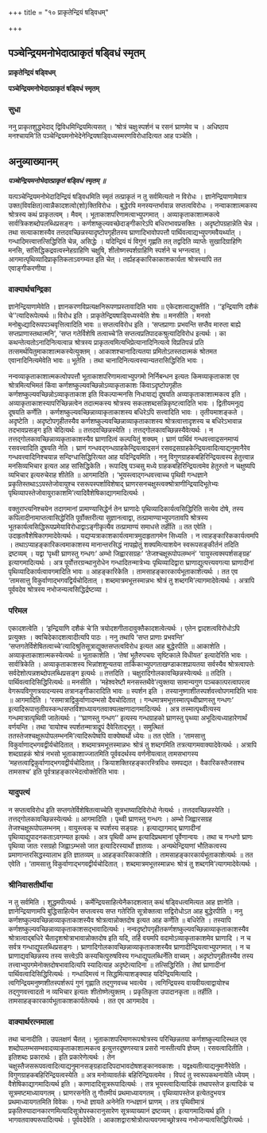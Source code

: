 +++
title = "१० प्राकृतेन्द्रियं षडि्वधम्"

+++


## पञ्चेन्द्रियमनोभेदात्प्राकृतं षड्विधं स्मृतम्

**प्राकृतेन्द्रियं षडि्वधम्**

**पञ्चेन्द्रियमनोभेदात्प्राकृतं षड्विधं स्मृतम्**

### **सुधा**

ननु प्राकृतशुद्धभेदाद् द्विविधमिन्द्रियमित्यसत् । ‘श्रोत्रं चक्षुःस्पर्शनं च रसनं घ्राणमेव च । अधिष्ठाय मनश्चायमि’ति पञ्चेन्द्रियमनोभेदेनेन्द्रियषाड्विध्यस्मरणविरोधादित्यत आह पञ्चेति ।

## **अनुव्याख्यानम्**

***पञ्चेन्द्रियमनोभेदात्प्राकृतं षड्विधं स्मृतम् ॥***

यत्पञ्चेन्द्रियमनोभेदादिन्द्रियं षड्विधमिति स्मृतं तत्प्राकृतं न तु सर्वमित्यतो न विरोधः । ज्ञानेन्द्रियाणामेवात्र उक्त(विवक्षित)त्वान्नैकादशत्वो(शो)क्तिविरोधः । बुद्धेरपि मनस्यन्तर्भावान्न सप्तत्वविरोधः । नन्वाकाशात्मकस्य श्रोत्रस्य कथं प्राकृतत्वम् । मैवम् । भूताकाशपरिणामत्वाभ्युपगमात् । अव्याकृताकाशात्मकत्वे सार्वत्रिकशब्दोपलब्धिप्रसङ्गः । कर्णशष्कुल्यवच्छेदाङ्गीकारेऽपि बधिराभावप्रसक्तिः । अदृष्टोपग्रहान्नेति चेन्न । तथा सत्याकाशस्यैव तत्तदवच्छिन्नस्यादृष्टोपगृहीतस्य घ्राणादिभावोपपत्तौ पार्थिवत्वाद्यभ्युपगमवैयर्थ्यात् । गन्धादिमत्त्वात्तत्सिद्धिरिति चेन्न, असिद्धेः । यदिन्द्रियं यं विगुणं गृह्णति तत् तद्वदिति व्याप्तेः सुखादिग्राहिणि मनसि, सांसिद्धिकद्रवत्वस्नेहग्राहिणि चक्षुषि, शीतोष्णस्पर्शग्राहिणि स्पर्शने च भग्नत्वात् । आगमात्पृथिव्यादिप्राकृतिकताऽवगम्यत इति चेत् । तर्ह्यहङ्कारिकाकाशकार्यता श्रोत्रस्यापि तत एवाङ्गीकरणीया ।

### **वाक्यार्थचन्द्रिका**

ज्ञानेन्द्रियाणामेवेति । ज्ञानकरणविप्रत्यक्षनिरूपणप्रस्तावादिति भावः ॥ एकेदशत्वाद्युक्तीति । ‘‘इन्द्रियाणि दशैकं चे’’त्यादिरूपेत्यर्थः ॥ विरोध इति । प्राकृतेन्द्रियषाड्विध्यस्येति शेषः ॥ मनसीति । मनसो मनोबुध्द्यादिरूपपञ्चवृत्तित्वादिति भावः ॥ सप्तत्वविरोध इति । ‘सप्तप्राणाः प्रभवन्ति सप्तैव मारुता बाह्ये सप्तप्राणास्तथात्मनि’, ‘सप्त गतेर्विशेषि तत्वाच्चे’ति सप्तत्वप्रतिपादकश्रुत्यादिविरोध इत्यर्थः । का कथन्तेत्यतोऽनादिनित्यत्वान्न श्रोत्रस्य प्राकृतत्वमित्यभिप्रेत्यानादिनित्यत्वे विप्रतिपन्नं प्रति तत्समर्थयितुमाकाशात्मकस्येत्युक्तम् । आकाशश्चानादित्यतया प्रमितोऽतस्तदात्मकं श्रोतमत एवानादिनित्यमेवेति भावः ॥ भूतेति । तथा चानादिनित्यत्वस्यान्यतरासिद्धिरिति भावः ।

नन्वव्याकृताकाशात्मकत्वोपपत्तौ भूताकाशपरिणामत्वाभ्युपगमो निर्निबन्धन इत्यतः किमव्याकृताकाश एव श्रोत्रमित्यभिमतं किंवा कर्णशष्कुल्यवच्छिन्नोऽव्याकृताकाशः किंवाऽदृष्टोपगृहीतः कर्णशष्कुल्यवच्छिन्नोऽव्याकृताकाश इति विकल्पान्मनसि निधायाद्यं दूषयति अव्याकृताकाशात्मकत्व इति । अव्याकृताकाशस्यापरिच्छिन्नत्वेन तदात्मकस्य श्रोत्रस्य सकलशब्दसन्निकृष्टत्वादिति भावः । द्वितीयमनूद्य दूषयति कर्णेति । कर्णशष्कुल्यवच्छिन्नाव्याकृताकाशस्य बधिरेऽपि सत्त्वादिति भावः । तृतीयमाशङ्कते । अदृष्टेति । अदृष्टोपगृहीतस्यैव कर्णशष्कुल्यवच्छिन्नाव्याकृताकाशस्य श्रोत्रत्वात्तादृशस्य च बधिरेऽभावान्न तदभावप्रसङ्ग इति चेदित्यर्थः ॥ तत्तदवच्छिन्नस्येति । तत्तद्गोलकावच्छिन्नस्यैवेत्यर्थः । न तत्तद्गोलकावच्छिन्नाव्यकृताकाशस्यैव घ्राणादित्वं कल्पयितुं शक्यम् । घ्राणं पार्थिवं गन्धवत्त्वाद्रसनमाप्यं रसवत्त्वादिति दूषयति नेति । घ्राणं गन्धवद्गन्धग्राहकेन्द्रियत्वाद्रसनं रसवद्रसग्राहकेन्द्रियत्वादित्याद्यनुमानैरेव गन्धवत्त्वादिनिश्चयान्न सन्दिग्धासिद्धिरित्यत आह यदिन्द्रियमिति । ननु विगुणग्राहकबहिरिन्द्रियत्वस्य हेतुत्त्वान्न मनसिव्यभिचार इत्यत आह सांसिद्धिकेति । रूपादिषु पञ्चसु मध्ये ग्राहकबहिरिन्द्रियत्वमेव हेतुरुतो न चक्षुष्यपि व्यभिचार इत्यरुचेराह शीतेति ॥ आगमादिति । ‘भूयस्त्वाद्गन्धवत्त्वाच्च पृथिवी गन्धज्ञाने प्रकृतिस्तथाऽऽपस्तेजोवायुश्च रसरूपस्पर्शाविशेषाद् घ्राणरसनचक्षुस्त्वक्श्रोत्राणीन्द्रियादिभूतेभ्यः पृथिव्यापस्तेजोवायुराकाशमि’त्यादिवैशेषिकाद्यागमादित्यर्थः ।

वक्तुराप्त्यनिश्चयेन तदागमानां प्रामाण्यासिद्धेर्न तेन घ्राणादेः पृथिव्यादिकार्यत्वसिद्धिरिति सत्येव दोषे, तस्य कपिलादीनामाप्तत्वासिद्धेरिति पूर्वोक्तरीत्या सुज्ञानत्वाद्वा, तत्प्रामाण्याभ्युपगतावपि श्रोत्रस्य भूतकार्यत्वसिद्धिरूपप्रमेयाविरोधाद्वाऽङ्गीकृत्यैव तत्प्रामाण्यं समाधत्ते तर्हीति ॥ तत एवेति । उदाहृतवैशेषिकागमादेवेत्यर्थः । यद्यप्यत्राकाशकार्यत्वमात्रमुदाहृतागमेन सिध्यति । न त्वाहङ्कारिककार्यत्वमपि । तथाऽप्याहङ्कारिकत्वमाकाशस्य मानान्तरसिद्धं नापह्नोतुं शक्यमित्याशयेन स्वरूपसङ्कीर्तनं तदिति द्रष्टव्यम् । यद्वा ‘पृथ्वी घ्राणस्तु गन्धगः’ अम्भो जिह्वारसग्रहः’ ‘तेजश्चक्षूरूपोपलम्भनं’ ‘वायुस्त्वक्स्पर्शसङ्ग्रह’ इत्यागमादित्यर्थः । अत्र पूर्वोत्तरग्रन्थानुरोधेन गन्धादितन्मात्रेभ्यः पृथिव्यादिद्वारा घ्राणाद्युत्पत्त्यवगत्या घ्राणादीनां पृथिव्यादिकार्यत्वावगमादिति भावः ॥ आहङ्कारिकेति । तामसाहङ्कारकार्यभूताकाशेत्यर्थः । तत एव ‘तामसात्तु विकुर्वाणाद्भगवद्विर्यचोदितात् । शब्दमात्रमभूत्तस्मान्नभः श्रोत्रं तु शब्दगमि’त्यागमादेवेत्यर्थः । अत्रापि पूर्ववदेव श्रोत्रस्य नभोजन्यत्वसिद्धिर्द्रष्टव्या ।

### **परिमल**

एकादशत्वेति । ‘इन्द्रियाणि दशैकं चे’ति त्रयोदशगीतादावुक्तैकादशत्वेत्यर्थः । एतेन द्वादशत्वविरोधोऽपि प्रत्युक्तः । क्वचिदेकादशत्वादीत्यपि पाठः । ननु तथापि ‘सप्त प्राणाः प्रभवन्ति’ ‘सप्तगतेर्विशेषितत्वाच्चे’त्यादिश्रुतिसूत्राद्युक्तसप्तत्वविरोध इत्यत आह बुद्धेरपीति ॥ आकाशेति । अव्याकृताकाशात्मकस्येत्यर्थः ॥ भूताकाशेति । ‘तेषां भूतैरुपचयः सृष्टिकाले विधीयत’ इत्यादेरिति भावः । सार्वत्रिकेति । अव्याकृताकाशस्य भिन्नांशशून्यतया तार्किकाभ्युपगताखण्डाकाशप्रायतया सर्वस्यैव श्रोत्रत्वापत्तेः सर्वदेशोत्पन्नशब्दोपलब्धिप्रसङ्ग इत्यर्थः ॥ तत्तदिति । चक्षुरादिगोलकावच्छिन्नस्येत्यर्थः ॥ तदिति । पार्थिवत्वादिसिद्धिरित्यर्थः ॥ मनसीति । ‘महेश्वरेष्टौ मनसस्तथैवे’त्युक्तया सामान्यगुण पञ्चकात्परत्वापरत्व वेगरूपविगुणत्रयादन्यस्य तत्रानङ्गीकारादिति भावः ॥ स्पर्शन इति । तस्यानुष्णाशीतस्पर्शवत्त्वोपगमादिति भावः ॥ आगमादिति । ‘रसमात्राद्विकुर्वाणादम्भसो दैवचोदितात् । गन्धमात्रमभूत्तस्मात्पृथ्वीघ्राणस्तु गन्धगः’ इत्यादिरूपात्तृतीयस्कन्धसप्तविंशाध्यायगतवाक्यलक्षणादागमादित्यर्थः । अत्र तस्मात्पृथ्वीत्यस्य गन्धमात्रात्पृथिवी जातेत्यर्थः । ‘‘घ्राणस्तु गन्धग’’ इत्यस्य गन्धग्राहको घ्राणस्तु पृथ्व्या अभूदित्यध्याहारेणार्थं वर्णयन्ति । तथा ‘वायोश्च स्पर्शतन्मात्राद्रूपं दैवेरिताद्भूत् । समुत्थितं ततस्तेजश्चक्षूरूपोपलम्भनमि’त्यादिरूपेष्वपि वाक्येष्वर्थो ध्येयः ॥ तत एवेति । ‘तामसात्तु विकुर्वाणाद्भगवद्वीर्यचोदितात् । शब्दमात्रमभूत्तस्मान्नभः श्रोत्रं तु शब्दगमिति तत्रत्यागमवाक्यादेवेत्यर्थः । अत्रापि शब्दग्राहकं श्रोत्रं नभसो भूताकाशाज्जातमिति पूर्ववदर्थस्य वर्णनीयत्वात् तामसभागस्य ‘महत्तत्वाद्विकुर्वाणाद्भगवद्वीर्यचोदितात् । क्रियाशक्तिरहङ्कारस्त्रिविधः समपद्यत । वैकारिकस्तैजसश्च तामसश्च’ इति पूर्वत्राहङ्कारभेदत्वोक्तेरिति भावः ।

### **यादुपत्यं**

न सप्तत्वविरोध इति सप्तगतेर्विशेषितत्वाच्चेति सूत्रभाष्यादिविरोधो नेत्यर्थः । तत्तदवच्छिन्नस्येति । तत्तद्गोलकावच्छिन्नस्येत्यर्थः ॥ आगमादिति । पृथ्वी घ्राणस्तु गन्धगः । अम्भो जिह्वारसग्रह तेजश्चक्षूरूपोपलम्भनम् । वायुस्त्वक् च स्पर्शस्य सङ्ग्रहः । इत्याद्यागमाद् घ्राणादीनां पृथिव्याद्युपादनकताऽवगम्यत इत्यर्थः । अत्र पृथिवी अम्भ इत्यादिप्रथमानां पूर्वेणान्वयः । तथा च गन्धगो घ्राणः पृथिव्या जातः रसग्रहो जिह्वाऽम्भसो जात इत्यादिरस्यार्थो ज्ञातव्यः । अन्यथेन्द्रियाणां भौतिकत्वस्य प्रमाणान्तरसिद्धस्यालाभ इति ज्ञातव्यम् ॥ आहङ्कारिकाकाशेति । तामसाहङ्कारकार्यभूताकाशेत्यर्थः ॥ तत एवेति । ‘तामसात्तु विकुर्वाणाद्भगवद्वीर्यचोदितात् । शब्दमात्रमभूत्तस्मान्नभः श्रोत्रं तु शब्दगमि’त्यागमादेवेत्यर्थः ।

### **श्रीनिवासतीर्थीया**

न तु सर्वमिति । शुद्धमपीत्यर्थः । कर्मेन्द्रियसाहित्येनैकादशत्वात् कथं षड्विधत्वमित्यत आह ज्ञानेति । ज्ञानेन्द्रियाणामपि बुद्धिसाहित्येन सप्तत्वस्य सप्त गतेरिति सूत्रोक्तत्वा त्तद्विरोधोऽत आह बुद्धेरपीति । ननु कर्णशष्कुल्यवच्छिन्नाव्याकृताकाशस्यैव श्रोत्रत्वान्नोक्तदोष इत्यत आह कर्णेति ॥ बधिरेति । तस्यापि कर्णशष्कुल्यवच्छिन्नाव्याकृताकाशसद्भावादित्यर्थः । नन्वदृष्टोपगृहीतकर्णशष्कुल्यवच्छिन्नाव्याकृताकाशस्यैव श्रोत्रात्वाद्बधिरे चैतादृशश्रोत्राभावान्नोक्तदोष इति यदि, तर्हि वयमपि वदामोऽव्याकृताकाशमेव घ्राणादि । न च सर्वत्र गन्धाद्युपलब्धिप्रसङ्गः । घ्राणादिगोलकावच्छिन्नाव्याकृताकाशस्यैव घ्राणादीन्द्रियत्वाभ्युपगमात् । न च घ्राणाद्यवच्छिन्नस्य तस्य सत्त्वेऽपि कस्यचित्पुरुषविस्य गन्धाद्युपलब्धिर्नेति वाच्यम् । अदृष्टोपगृहीतस्यैव तस्य तत्त्वाभ्युपगमेनोक्तदोषभावादित्यपि स्यादित्याह अदृष्टेत्यादिना ॥ तत्सिद्धिरिति । तेषां घ्राणादीनां पार्थिवत्वादिसिद्धिरित्यर्थः । गन्धादिमत्त्वं न सिद्धमित्याशङ्क्याह यदिन्द्रियमित्यादि । त्वगिन्द्रियमनुष्णशीतस्पर्शरूपं गुणं गृह्णाति तद्गुणवच्च भवत्येव । त्वगिन्द्रियस्य वायवीयत्वाद्वायोश्च तद्गुणवत्त्वादतो न व्यभिचार इत्यतः शीतोष्णेत्युक्तम् । प्रकृतिकृता उपादानकृता ॥ तर्हीति । तामसाहङ्कारकार्यभूताकाशकार्यतेत्यर्थः । तत एव आगमादेव ।

### **वाक्यार्थरत्नमाला**

तथा चानादीति । उपलक्षणं चैतत् । भूताकाशपरिमाणरूपश्रोत्रस्य परिच्छिन्नतया कर्णशष्कुल्यादिस्थल एव शब्दोपलम्भसम्भवादव्याकृताकाशात्मकत्व इत्युत्तरदूषणस्यात्र प्रसरो नास्तीत्यपि ज्ञेयम् । रसवत्वादितीति । इतिशब्दः प्रकारार्थः । इति प्रकारेणेत्यर्थः । तेन चक्षुस्तैजसरूपवत्वादित्याद्यनुमानसङ्ग्रहादादिपदाभावदोषशङ्कानवकाशः । यद्वक्ष्यतीत्याद्यनुमानैरेवेति । विगुणग्राहकबहिरिन्द्रियत्वस्येति ॥ अत्र मनोव्यावर्तकं बहिरिन्द्रियत्वमेव । विपदं तु स्वरूपकथनायेति ध्येयम् । वैशेषिकाद्यागमादित्यर्थ इति । काणादादिसूत्ररूपादित्यर्थः । तत्र भूयस्त्वादित्यादिकं तथापस्तेज इत्यादिकं च सूत्रमष्टमाध्यायगतम् । घ्राणरसनेति तु गौतमीयं प्रथमाध्यायगतम् । पृथिव्यापस्तेज इत्येतदुभयत्र प्रथमाध्यायगतमिति विवेकः । गन्धो ज्ञायते अनेनेति गन्धज्ञानं घ्राणम् । तत्र पृथिवीमात्रं प्रकृतिरुपादानकारणमित्यादिसूत्रोपस्कारानुसारेण सूत्रव्याख्यानं द्रष्टव्यम् । इत्यागमादित्यर्थ इति । भागवतवाक्यरूपादित्यर्थः । पूर्ववदेवेति । आकाशद्वाराश्रोत्रोत्पत्यवगमाच्छ्रोत्रस्य नभोजन्यत्वसिद्धिरित्यर्थः ।





